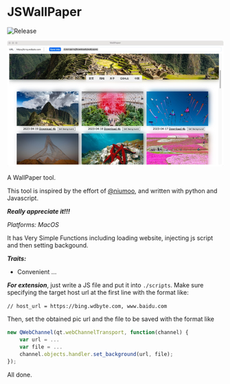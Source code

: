 # JSWallPaper

![Release](https://github.com/wswn/JSWallPaper/releases)

![Image text](https://raw.githubusercontent.com/wswn/JSWallPaper/main/UI.jpg)

A WallPaper tool.

This tool is inspired by the effort of [@niumoo](https://github.com/niumoo/bing-wallpaper), and written with python and Javascript.

**_Really appreciate it!!!_**

_Platforms: MacOS_

It has Very Simple Functions including loading website, injecting js script and then setting backgound. 

**_Traits:_**

* Convenient ...

**_For extension_**, just write a JS file and put it into `./scripts`. 
Make sure specifying the target host url at the first line with the format like: 

`// host_url = https://bing.wdbyte.com, www.baidu.com`

Then, set the obtained pic url and the file to be saved with the format like

``` javascript
new QWebChannel(qt.webChannelTransport, function(channel) {
    var url = ...
    var file = ...
    channel.objects.handler.set_background(url, file);
});
```
All done.
